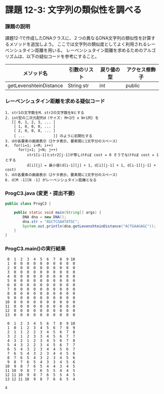 # 課題 12-3: 文字列の類似性を調べる

### 課題の説明
課題12-1で作成したDNAクラスに、２つの異なるDNA文字列の類似性を計算するメソッドを追加しよう。
ここでは文字列の類似度としてよく利用されるレーベンシュタイン距離を用いる。
レーベンシュタイン距離を求めるためのアルゴリズムは、以下の疑似コードを参考にすること。


| メソッド名                  | 引数のリスト     | 戻り値の型 | アクセス修飾子 |
|------------------------|------------|-------|--------|
| getLevenshteinDistance | String str | int   | public | 

### レーベンシュタイン距離を求める疑似コード
```
1. str1の文字数をM、str2の文字数をNとする
2. int型の二次元配列d（サイズ: M+1行 x N+1列）を
   [[ 0, 1, 2, 3, ... ]
    [ 1, 0, 0, 0, ... ]
    [ 2, 0, 0, 0, ... ]
    [ ...             ]] のように初期化する
3. dの各要素の画面表示（2ケタ表示、要素間に1文字分のスペース）
4.  for(i=1; i<M; i++)
      for(j=1; j<N; j++)
          str1[i-1]とstr2[j-1]が等しければ cost = 0 そうでなければ cost = 1 とする
          d[i][j] = 最小値(d[i-1][j] + 1, d[i][j-1] + 1, d[i-1][j-1] + cost) 
5. dの各要素の画面表示（2ケタ表示、要素間に1文字分のスペース）
6. d[M -1][N -1] がレーベンシュタイン距離となる
```

### ProgC3.java (変更・提出不要)
```java
public class ProgC3 {

    public static void main(String[] args) {
        DNA dna = new DNA();
        dna.str = "AGCTCGAATATGC";
        System.out.println(dna.getLevenshteinDistance("ACTGAAGAGC"));
    }
}
```


### ProgC3.main()の実行結果
```
 0  1  2  3  4  5  6  7  8  9 10
 1  0  0  0  0  0  0  0  0  0  0
 2  0  0  0  0  0  0  0  0  0  0
 3  0  0  0  0  0  0  0  0  0  0
 4  0  0  0  0  0  0  0  0  0  0
 5  0  0  0  0  0  0  0  0  0  0
 6  0  0  0  0  0  0  0  0  0  0
 7  0  0  0  0  0  0  0  0  0  0
 8  0  0  0  0  0  0  0  0  0  0
 9  0  0  0  0  0  0  0  0  0  0
10  0  0  0  0  0  0  0  0  0  0
11  0  0  0  0  0  0  0  0  0  0
12  0  0  0  0  0  0  0  0  0  0
13  0  0  0  0  0  0  0  0  0  0

 0  1  2  3  4  5  6  7  8  9 10
 1  0  1  2  3  4  5  6  7  8  9
 2  1  1  2  2  3  4  5  6  7  8
 3  2  1  2  3  3  4  5  6  7  7
 4  3  2  1  2  3  4  5  6  7  8
 5  4  3  2  2  3  4  5  6  7  7
 6  5  4  3  2  3  4  4  5  6  7
 7  6  5  4  3  2  3  4  4  5  6
 8  7  6  5  4  3  2  3  4  5  6
 9  8  7  6  5  4  3  3  4  5  6
10  9  8  7  6  5  4  4  3  4  5
11 10  9  8  7  6  5  5  4  4  5
12 11 10  9  8  7  6  5  5  4  5
13 12 11 10  9  8  7  6  6  5  4

4
```

